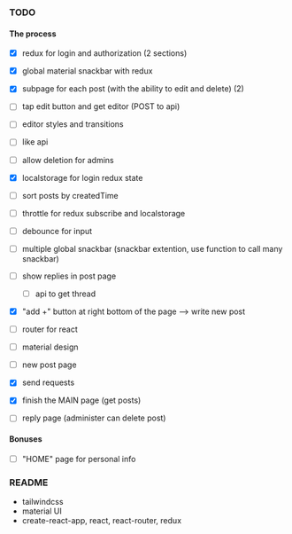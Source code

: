 

### TODO

#### The process
- [x] redux for login and authorization (2 sections)
- [x] global material snackbar with redux
- [x] subpage for each post (with the ability to edit and delete) (2)
- [ ] tap edit button and get editor (POST to api)
- [ ] editor styles and transitions
- [ ] like api
- [ ] allow deletion for admins
- [x] localstorage for login redux state
- [ ] sort posts by createdTime

- [ ] throttle for redux subscribe and localstorage
- [ ] debounce for input
- [ ] multiple global snackbar (snackbar extention, use function to call many snackbar)

- [ ] show replies in post page
  - [ ] api to get thread 
- [x] "add +" button at right bottom of the page --> write new post

- [ ] router for react
- [ ] material design
- [ ] new post page 
- [x] send requests
- [x] finish the MAIN page (get posts)
- [ ] reply page (administer can delete post)

#### Bonuses

- [ ] "HOME" page for personal info


### README

- tailwindcss
- material UI
- create-react-app, react, react-router, redux
